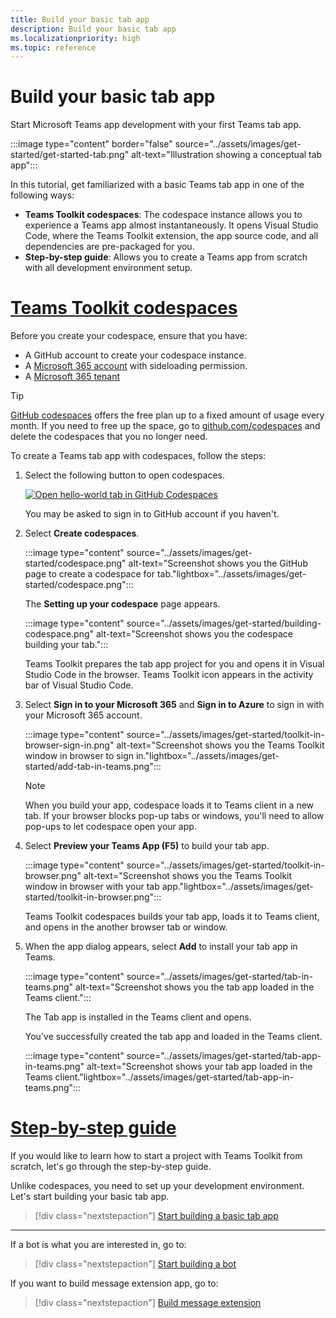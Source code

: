 ```yaml
---
title: Build your basic tab app
description: Build your basic tab app
ms.localizationpriority: high
ms.topic: reference
---
```

# Build your basic tab app

Start Microsoft Teams app development with your first Teams tab app.

:::image type="content" border="false" source="../assets/images/get-started/get-started-tab.png" alt-text="Illustration showing a conceptual tab app":::

In this tutorial, get familiarized with a basic Teams tab app in one of the following ways:

* **Teams Toolkit codespaces**: The codespace instance allows you to experience a Teams app almost instantaneously. It opens Visual Studio Code, where the Teams Toolkit extension, the app source code, and all dependencies are pre-packaged for you.
* **Step-by-step guide**: Allows you to create a Teams app from scratch with all development environment setup.

# [Teams Toolkit codespaces](#tab/teamstoolkitcodespaces)

Before you create your codespace, ensure that you have:

* A GitHub account to create your codespace instance.
* A [Microsoft 365 account](https://developer.microsoft.com/microsoft-365/dev-program) with sideloading permission.
* A [Microsoft 365 tenant](../concepts/build-and-test/prepare-your-o365-tenant.md)

> [!TIP]
> [GitHub codespaces](https://github.com/features/codespaces) offers the free plan up to a fixed amount of usage every month. If you need to free up the space, go to [github.com/codespaces](https://github.com/codespaces) and delete the codespaces that you no longer need.

To create a Teams tab app with codespaces, follow the steps:

1. Select the following button to open codespaces.

    <a href="https://github.com/codespaces/new?hide_repo_select=true&amp;ref=dol%2Fcodespaces&amp;repo=348288141&amp;machine=standardLinux32gb&amp;devcontainer_path=.devcontainer%2Fhello-world-tab-codespaces%2Fdevcontainer.json&amp;location=WestUs2" target="_blank"><img src="https://github.com/codespaces/badge.svg" alt="Open hello-world tab in GitHub Codespaces"></a>

   You may be asked to sign in to GitHub account if you haven't.

1. Select **Create codespaces**.

   :::image type="content" source="../assets/images/get-started/codespace.png" alt-text="Screenshot shows you the GitHub page to create a codespace for tab."lightbox="../assets/images/get-started/codespace.png":::

   The **Setting up your codespace** page appears.

   :::image type="content" source="../assets/images/get-started/building-codespace.png" alt-text="Screenshot shows you the codespace building your tab.":::

   Teams Toolkit prepares the tab app project for you and opens it in Visual Studio Code in the browser. Teams Toolkit icon appears in the activity bar of Visual Studio Code.

1. Select **Sign in to your Microsoft 365** and **Sign in to Azure** to sign in with your Microsoft 365 account.

   :::image type="content" source="../assets/images/get-started/toolkit-in-browser-sign-in.png" alt-text="Screenshot shows you the Teams Toolkit window in browser to sign in."lightbox="../assets/images/get-started/add-tab-in-teams.png":::

    > [!NOTE]
    >
    > When you build your app, codespace loads it to Teams client in a new tab. If your browser blocks pop-up tabs or windows, you'll need to allow pop-ups to let codespace open your app.

1. Select **Preview your Teams App (F5)** to build your tab app.

      :::image type="content" source="../assets/images/get-started/toolkit-in-browser.png" alt-text="Screenshot shows you the Teams Toolkit window in browser with your tab app."lightbox="../assets/images/get-started/toolkit-in-browser.png":::

   Teams Toolkit codespaces builds your tab app, loads it to Teams client, and opens in the another browser tab or window.

1. When the app dialog appears, select **Add** to install your tab app in Teams.

   :::image type="content" source="../assets/images/get-started/tab-in-teams.png" alt-text="Screenshot shows you the tab app loaded in the Teams client.":::

   The Tab app is installed in the Teams client and opens.

   You've successfully created the tab app and loaded in the Teams client.

   :::image type="content" source="../assets/images/get-started/tab-app-in-teams.png" alt-text="Screenshot shows your tab app loaded in the Teams client."lightbox="../assets/images/get-started/tab-app-in-teams.png":::

# [Step-by-step guide](#tab/step-by-step-guide)

If you would like to learn how to start a project with Teams Toolkit from scratch, let's go through the step-by-step guide.

Unlike codespaces, you need to set up your development environment. Let's start building your basic tab app.

> [!div class="nextstepaction"]
> [Start building a basic tab app](../sbs-gs-javascript.yml)

---

If a bot is what you are interested in, go to:

> [!div class="nextstepaction"]
> [Start building a bot](build-notification-bot.md)

If you want to build message extension app, go to:

> [!div class="nextstepaction"]
> [Build message extension](build-message-extension.md)
